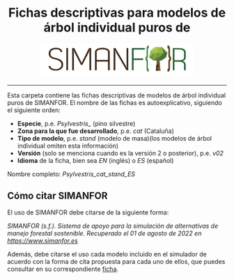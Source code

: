 <h1><center>Fichas descriptivas para modelos de árbol individual puros de</center></h1>
<center>
<img src="https://raw.githubusercontent.com/simanfor/web/main/logos/simanfor.png" alt="simanfor" width="350"/>
</center>

---

Esta carpeta contiene las fichas descriptivas de modelos de árbol individual puros de SIMANFOR. El nombre de las fichas es autoexplicativo, siguiendo el siguiente orden:
* **Especie**, p.e. *Psylvestris_* (pino silvestre)
* **Zona para la que fue desarrollado**, p.e. *_cat_* (Cataluña)
* **Tipo de modelo**, p.e. *_stand_* (modelo de masa)(los modelos de árbol individual omiten esta información)
* **Versión** (solo se menciona cuando es la versión 2 o posterior), p.e. *_v02_*
* **Idioma** de la ficha, bien sea *EN* (inglés) o *ES* (español)

Nombre completo: *Psylvestris_cat_stand_ES*



## Cómo citar SIMANFOR

El uso de SIMANFOR debe citarse de la siguiente forma:

*SIMANFOR (s.f.). Sistema de apoyo para la simulación de alternativas de manejo forestal sostenible. Recuperado el 01 de agosto de 2022 en https://www.simanfor.es*

Además, debe citarse el uso cada modelo incluido en el simulador de acuerdo con la forma de cita propuesta para cada uno de ellos, que puedes consultar en su correspondiente [ficha](https://github.com/simanfor/modelos).

